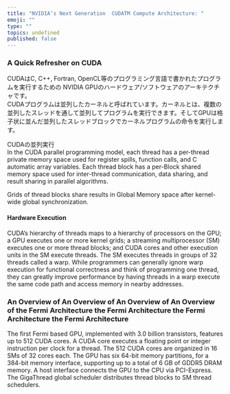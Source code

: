 ```yaml
---
title: "NVIDIA’s Next Generation  CUDATM Compute Architecture: "
emoji: ""
type: ""
topics: undefined
published: false
---
```


### A Quick Refresher on CUDA

CUDAはC, C++, Fortran, OpenCL等のプログラミング言語で書かれたプログラムを実行するための NVIDIA GPUのハードウェア/ソフトウェアのアーキテクチャです。  
CUDAプログラムは並列したカーネルと呼ばれています。カーネルとは、複数の並列したスレッドを通して並列してプログラムを実行できます。そしてGPUは格子状に並んだ並列したスレッドブロックでカーネルプログラムの命令を実行します。

CUDAの並列実行  
In the CUDA parallel programming model, each thread has a per-thread private memory space used for register spills, function calls, and C automatic array variables. Each thread block has a per-Block shared memory space used for inter-thread communication, data sharing, and result sharing in parallel algorithms. 

Grids of thread blocks share results in Global Memory space after kernel-wide global synchronization.   

#### Hardware Execution

CUDA’s hierarchy of threads maps to a hierarchy of processors on the GPU; a GPU executes one or more kernel grids; a streaming multiprocessor (SM) executes one or more thread blocks; and CUDA cores and other execution units in the SM execute threads. The SM executes threads in groups of 32 threads called a warp. While programmers can generally ignore warp execution for functional correctness and think of programming one thread, they can greatly improve performance by having threads in a warp execute the same code path and access memory in nearby addresses.   

### An Overview of An Overview of An Overview of An Overview of the Fermi Architecture the Fermi Architecture the Fermi Architecture the Fermi Architecture

The first Fermi based GPU, implemented with 3.0 billion transistors, features up to 512 CUDA cores. A CUDA core executes a floating point or integer instruction per clock for a thread. The 512 CUDA cores are organized in 16 SMs of 32 cores each. The GPU has six 64-bit memory partitions, for a 384-bit memory interface, supporting up to a total of 6 GB of GDDR5 DRAM memory. A host interface connects the GPU to the CPU via PCI-Express. The GigaThread global scheduler distributes thread blocks to SM thread schedulers.   